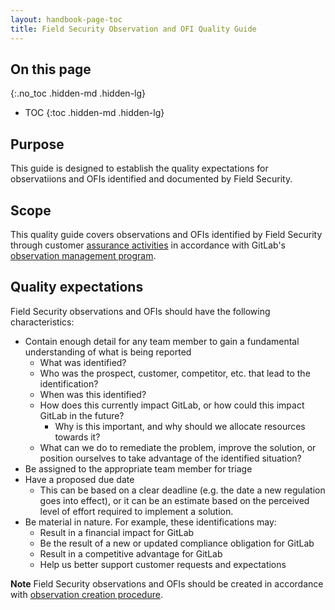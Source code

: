 ```yaml
---
layout: handbook-page-toc
title: Field Security Observation and OFI Quality Guide
---
```


## On this page
{:.no_toc .hidden-md .hidden-lg}

- TOC
{:toc .hidden-md .hidden-lg}

## Purpose

This guide is designed to establish the quality expectations for observatiions and OFIs identified and documented by Field Security.

## Scope

This quality guide covers observations and OFIs identified by Field Security through customer [assurance activities](https://about.gitlab.com/handbook/security/security-assurance/field-security/customer-security-assessment-process.html) in accordance with GitLab's [observation management program](handbook/security/security-assurance/observation-management-procedure.html).

## Quality expectations

Field Security observations and OFIs should have the following characteristics:

- Contain enough detail for any team member to gain a fundamental understanding of what is being reported
    - What was identified?
    - Who was the prospect, customer, competitor, etc. that lead to the identification?
    - When was this identified?
    - How does this currently impact GitLab, or how could this impact GitLab in the future?
        - Why is this important, and why should we allocate resources towards it?
    - What can we do to remediate the problem, improve the solution, or position ourselves to take advantage of the identified situation?
- Be assigned to the appropriate team member for triage
- Have a proposed due date
    - This can be based on a clear deadline (e.g. the date a new regulation goes into effect), or it can be an estimate based on the perceived level of effort required to implement a solution.
- Be material in nature. For example, these identifications may:
    - Result in a financial impact for GitLab
    - Be the result of a new or updated compliance obligation for GitLab
    - Result in a competitive advantage for GitLab
    - Help us better support customer requests and expectations


**Note** Field Security observations and OFIs should be created in accordance with [observation creation procedure](handbook/security/security-assurance/observation-management-procedure.html).



